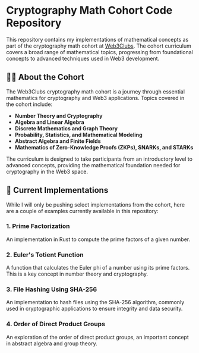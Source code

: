# Cryptography Math Cohort Code Repository

This repository contains my implementations of mathematical concepts as part of the cryptography math cohort at [Web3Clubs](https://x.com/web3clubs). The cohort curriculum covers a broad range of mathematical topics, progressing from foundational concepts to advanced techniques used in Web3 development.

## 🧑‍🎓 About the Cohort
The Web3Clubs cryptography math cohort is a journey through essential mathematics for cryptography and Web3 applications. Topics covered in the cohort include:

- **Number Theory and Cryptography**
- **Algebra and Linear Algebra**
- **Discrete Mathematics and Graph Theory**
- **Probability, Statistics, and Mathematical Modeling**
- **Abstract Algebra and Finite Fields**
- **Mathematics of Zero-Knowledge Proofs (ZKPs), SNARKs, and STARKs**

The curriculum is designed to take participants from an introductory level to advanced concepts, providing the mathematical foundation needed for cryptography in the Web3 space.

## 📂 Current Implementations
While I will only be pushing select implementations from the cohort, here are a couple of examples currently available in this repository:

### 1. **Prime Factorization**
An implementation in Rust to compute the prime factors of a given number.

### 2. **Euler's Totient Function**
A function that calculates the Euler phi of a number using its prime factors. This is a key concept in number theory and cryptography.

### 3. **File Hashing Using SHA-256**
An implementation to hash files using the SHA-256 algorithm, commonly used in cryptographic applications to ensure integrity and data security.

### 4. **Order of Direct Product Groups**
An exploration of the order of direct product groups, an important concept in abstract algebra and group theory.


